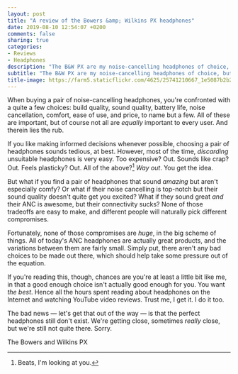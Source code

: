 ```yaml
---
layout: post
title: "A review of the Bowers &amp; Wilkins PX headphones"
date: 2019-08-10 12:54:07 +0200
comments: false
sharing: true
categories: 
- Reviews
- Headphones
description: "The B&W PX are my noise-cancelling headphones of choice, but they probably shouldn't be yours. Here's why."
subtitle: "The B&W PX are my noise-cancelling headphones of choice, but they probably shouldn't be yours. Here's why."
title-image: https://farm5.staticflickr.com/4625/25741210667_1e5087b2b2_o.jpg
---
```


When buying a pair of noise-cancelling headphones, you're confronted with a quite a few choices: build quality, sound quality, battery life, noise cancellation, comfort, ease of use, and price, to name but a few. All of these are important, but of course not all are _equally_ important to every user. And therein lies the rub.

If you like making informed decisions whenever possible, choosing a pair of headphones sounds tedious, at best. However, most of the time, _discarding_ unsuitable headphones is very easy. Too expensive? Out. Sounds like crap? Out. Feels plasticky? Out. All of the above?[^BWPX1] _Way out_. You get the idea.

[^BWPX1]: Beats, I'm looking at you.

But what if you find a pair of headphones that sound _amazing_ but aren't especially comfy? Or what if their noise cancelling is top-notch but their sound quality doesn't quite get you excited? What if they sound great _and_ their ANC is awesome, but their connectivity sucks? None of those tradeoffs are easy to make, and different people will naturally pick different compromises.

Fortunately, none of those compromises are _huge_, in the big scheme of things. All of today's ANC headphones are actually great products, and the variations between them are fairly small. Simply put, there aren't any bad choices to be made out there, which should help take some pressure out of the equation.

If you're reading this, though, chances are you're at least a little bit like me, in that a good enough choice isn't actually good enough for you. You want _the best_. Hence all the hours spent reading about headphones on the Internet and watching YouTube video reviews. Trust me, I get it. I do it too.

The bad news — let's get that out of the way — is that the perfect headphones still don't exist. We're getting close, sometimes _really_ close, but we're still not quite there. Sorry.

The Bowers and Wilkins PX  
